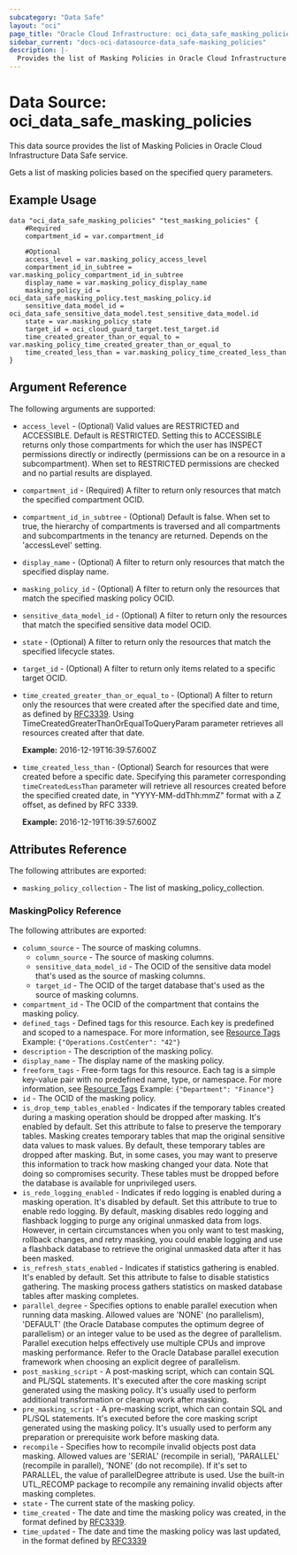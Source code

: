 ```yaml
---
subcategory: "Data Safe"
layout: "oci"
page_title: "Oracle Cloud Infrastructure: oci_data_safe_masking_policies"
sidebar_current: "docs-oci-datasource-data_safe-masking_policies"
description: |-
  Provides the list of Masking Policies in Oracle Cloud Infrastructure Data Safe service
---
```


# Data Source: oci_data_safe_masking_policies
This data source provides the list of Masking Policies in Oracle Cloud Infrastructure Data Safe service.

Gets a list of masking policies based on the specified query parameters.

## Example Usage

```hcl
data "oci_data_safe_masking_policies" "test_masking_policies" {
	#Required
	compartment_id = var.compartment_id

	#Optional
	access_level = var.masking_policy_access_level
	compartment_id_in_subtree = var.masking_policy_compartment_id_in_subtree
	display_name = var.masking_policy_display_name
	masking_policy_id = oci_data_safe_masking_policy.test_masking_policy.id
	sensitive_data_model_id = oci_data_safe_sensitive_data_model.test_sensitive_data_model.id
	state = var.masking_policy_state
	target_id = oci_cloud_guard_target.test_target.id
	time_created_greater_than_or_equal_to = var.masking_policy_time_created_greater_than_or_equal_to
	time_created_less_than = var.masking_policy_time_created_less_than
}
```

## Argument Reference

The following arguments are supported:

* `access_level` - (Optional) Valid values are RESTRICTED and ACCESSIBLE. Default is RESTRICTED. Setting this to ACCESSIBLE returns only those compartments for which the user has INSPECT permissions directly or indirectly (permissions can be on a resource in a subcompartment). When set to RESTRICTED permissions are checked and no partial results are displayed. 
* `compartment_id` - (Required) A filter to return only resources that match the specified compartment OCID.
* `compartment_id_in_subtree` - (Optional) Default is false. When set to true, the hierarchy of compartments is traversed and all compartments and subcompartments in the tenancy are returned. Depends on the 'accessLevel' setting. 
* `display_name` - (Optional) A filter to return only resources that match the specified display name. 
* `masking_policy_id` - (Optional) A filter to return only the resources that match the specified masking policy OCID.
* `sensitive_data_model_id` - (Optional) A filter to return only the resources that match the specified sensitive data model OCID.
* `state` - (Optional) A filter to return only the resources that match the specified lifecycle states.
* `target_id` - (Optional) A filter to return only items related to a specific target OCID.
* `time_created_greater_than_or_equal_to` - (Optional) A filter to return only the resources that were created after the specified date and time, as defined by [RFC3339](https://tools.ietf.org/html/rfc3339). Using TimeCreatedGreaterThanOrEqualToQueryParam parameter retrieves all resources created after that date.

	**Example:** 2016-12-19T16:39:57.600Z 
* `time_created_less_than` - (Optional) Search for resources that were created before a specific date. Specifying this parameter corresponding `timeCreatedLessThan` parameter will retrieve all resources created before the specified created date, in "YYYY-MM-ddThh:mmZ" format with a Z offset, as defined by RFC 3339.

	**Example:** 2016-12-19T16:39:57.600Z 


## Attributes Reference

The following attributes are exported:

* `masking_policy_collection` - The list of masking_policy_collection.

### MaskingPolicy Reference

The following attributes are exported:

* `column_source` - The source of masking columns.
	* `column_source` - The source of masking columns.
	* `sensitive_data_model_id` - The OCID of the sensitive data model that's used as the source of masking columns.
	* `target_id` - The OCID of the target database that's used as the source of masking columns.
* `compartment_id` - The OCID of the compartment that contains the masking policy.
* `defined_tags` - Defined tags for this resource. Each key is predefined and scoped to a namespace. For more information, see [Resource Tags](https://docs.cloud.oracle.com/iaas/Content/General/Concepts/resourcetags.htm)  Example: `{"Operations.CostCenter": "42"}` 
* `description` - The description of the masking policy.
* `display_name` - The display name of the masking policy.
* `freeform_tags` - Free-form tags for this resource. Each tag is a simple key-value pair with no predefined name, type, or namespace. For more information, see [Resource Tags](https://docs.cloud.oracle.com/iaas/Content/General/Concepts/resourcetags.htm)  Example: `{"Department": "Finance"}` 
* `id` - The OCID of the masking policy.
* `is_drop_temp_tables_enabled` - Indicates if the temporary tables created during a masking operation should be dropped after masking. It's enabled by default. Set this attribute to false to preserve the temporary tables. Masking creates temporary tables that map the original sensitive  data values to mask values. By default, these temporary tables are dropped after masking. But, in some cases, you may want  to preserve this information to track how masking changed your data. Note that doing so compromises security. These tables  must be dropped before the database is available for unprivileged users.  
* `is_redo_logging_enabled` - Indicates if redo logging is enabled during a masking operation. It's disabled by default. Set this attribute to true to enable redo logging. By default, masking disables redo logging and flashback logging to purge any original unmasked  data from logs. However, in certain circumstances when you only want to test masking, rollback changes, and retry masking, you could enable logging and use a flashback database to retrieve the original unmasked data after it has been masked.  
* `is_refresh_stats_enabled` - Indicates if statistics gathering is enabled. It's enabled by default. Set this attribute to false to disable statistics gathering. The masking process gathers statistics on masked database tables after masking completes. 
* `parallel_degree` - Specifies options to enable parallel execution when running data masking. Allowed values are 'NONE' (no parallelism), 'DEFAULT' (the Oracle Database computes the optimum degree of parallelism) or an integer value to be used as the degree of parallelism. Parallel execution helps effectively use multiple CPUs and improve masking performance. Refer to the Oracle Database parallel execution framework when choosing an explicit degree of parallelism. 
* `post_masking_script` - A post-masking script, which can contain SQL and PL/SQL statements. It's executed after the core masking script generated using the masking policy. It's usually used to perform additional transformation or cleanup work after masking. 
* `pre_masking_script` - A pre-masking script, which can contain SQL and PL/SQL statements. It's executed before  the core masking script generated using the masking policy. It's usually used to perform any preparation or prerequisite work before masking data. 
* `recompile` - Specifies how to recompile invalid objects post data masking. Allowed values are 'SERIAL' (recompile in serial),  'PARALLEL' (recompile in parallel), 'NONE' (do not recompile). If it's set to PARALLEL, the value of parallelDegree attribute is used. Use the built-in UTL_RECOMP package to recompile any remaining invalid objects after masking completes. 
* `state` - The current state of the masking policy.
* `time_created` - The date and time the masking policy was created, in the format defined by [RFC3339](https://tools.ietf.org/html/rfc3339).  
* `time_updated` - The date and time the masking policy was last updated, in the format defined by [RFC3339](https://tools.ietf.org/html/rfc3339)  

